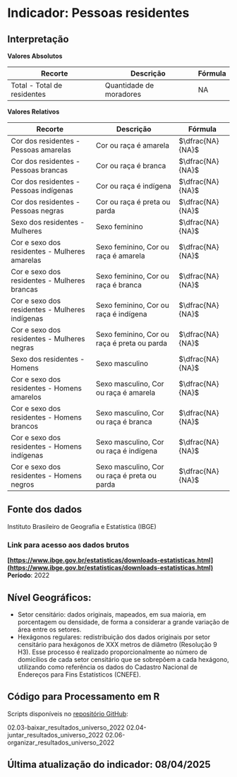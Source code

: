 # Indicador: Pessoas residentes

## Interpretação

**Valores Absolutos**

|Recorte|Descrição  |Fórmula
|--|--|--|
|Total - Total de residentes|Quantidade de moradores|NA|

**Valores Relativos**

|Recorte|Descrição  |Fórmula
|--|--|--|
|Cor dos residentes - Pessoas amarelas|Cor ou raça é amarela|$\dfrac{NA}{NA}$|
|Cor dos residentes - Pessoas brancas|Cor ou raça é branca|$\dfrac{NA}{NA}$|
|Cor dos residentes - Pessoas indígenas|Cor ou raça é indígena|$\dfrac{NA}{NA}$|
|Cor dos residentes - Pessoas negras|Cor ou raça é preta ou parda|$\dfrac{NA}{NA}$|
|Sexo dos residentes - Mulheres|Sexo feminino|$\dfrac{NA}{NA}$|
|Cor e sexo dos residentes - Mulheres amarelas|Sexo feminino, Cor ou raça é amarela|$\dfrac{NA}{NA}$|
|Cor e sexo dos residentes - Mulheres brancas|Sexo feminino, Cor ou raça é branca|$\dfrac{NA}{NA}$|
|Cor e sexo dos residentes - Mulheres indígenas|Sexo feminino, Cor ou raça é indígena|$\dfrac{NA}{NA}$|
|Cor e sexo dos residentes - Mulheres negras|Sexo feminino, Cor ou raça é preta ou parda|$\dfrac{NA}{NA}$|
|Sexo dos residentes - Homens|Sexo masculino|$\dfrac{NA}{NA}$|
|Cor e sexo dos residentes - Homens amarelos|Sexo masculino, Cor ou raça é amarela|$\dfrac{NA}{NA}$|
|Cor e sexo dos residentes - Homens brancos|Sexo masculino, Cor ou raça é branca|$\dfrac{NA}{NA}$|
|Cor e sexo dos residentes - Homens indígenas|Sexo masculino, Cor ou raça é indígena|$\dfrac{NA}{NA}$|
|Cor e sexo dos residentes - Homens negros|Sexo masculino, Cor ou raça é preta ou parda|$\dfrac{NA}{NA}$|

## Fonte dos dados
Instituto Brasileiro de Geografia e Estatística (IBGE)

### Link para acesso aos dados brutos
**[https://www.ibge.gov.br/estatisticas/downloads-estatisticas.html](https://www.ibge.gov.br/estatisticas/downloads-estatisticas.html)**
**Período**: 2022

## Nível Geográficos:

 - Setor censitário: dados originais, mapeados, em sua maioria, em porcentagem ou densidade, de forma a considerar a grande variação de área entre os setores.
 - Hexágonos regulares: redistribuição dos dados originais por setor censitário para hexágonos de XXX metros de diâmetro (Resolução 9 H3). Esse processo é realizado proporcionalmente ao número de domicílios de cada setor censitário que se sobrepõem a cada hexágono, utilizando como referência os dados do Cadastro Nacional de Endereços para Fins Estatísticos (CNEFE).

## Código para Processamento em R
Scripts disponíveis no [repositório GitHub](https://github.com/cem-usp/georedus):

02.03-baixar_resultados_universo_2022
02.04-juntar_resultados_universo_2022
02.06-organizar_resultados_universo_2022

## Última atualização do indicador: 08/04/2025
